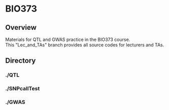 # BIO373
## Overview  
Materials for QTL and GWAS practice in the BIO373 course.  
This "Lec_and_TAs" branch provides all source codes for lecturers and TAs.   

## Directory  
### ./QTL  

### ./SNPcallTest  

### ./GWAS  


